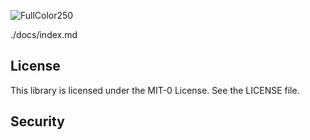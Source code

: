![FullColor250](https://user-images.githubusercontent.com/26460009/182591613-37eaf99b-9c58-444c-94c2-8f6fb229f26d.png)

./docs/index.md

## License
This library is licensed under the MIT-0 License. See the LICENSE file.

## Security
